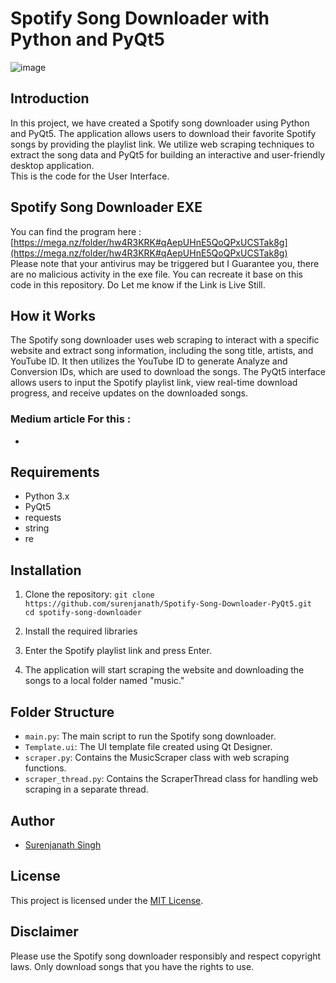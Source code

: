 # Spotify Song Downloader with Python and PyQt5

![image](https://github.com/surenjanath/Spotify-Song-Downloader-PyQt5/assets/42503383/c0d34f74-2545-4b5b-aa3f-de1bc6a33321)

## Introduction

In this project, we have created a Spotify song downloader using Python and PyQt5. The application allows users to download their favorite Spotify songs by providing the playlist link. We utilize web scraping techniques to extract the song data and PyQt5 for building an interactive and user-friendly desktop application.<br>
This is the code for the User Interface.<br>

## Spotify Song Downloader EXE
You can find the program here : [https://mega.nz/folder/hw4R3KRK#qAepUHnE5QoQPxUCSTak8g](https://mega.nz/folder/hw4R3KRK#qAepUHnE5QoQPxUCSTak8g) <br>
Please note that your antivirus may be triggered but I Guarantee you, there are no malicious activity in the exe file. You can recreate it base on this code in this repository.
Do Let me know if the Link is Live Still.

## How it Works

The Spotify song downloader uses web scraping to interact with a specific website and extract song information, including the song title, artists, and YouTube ID. It then utilizes the YouTube ID to generate Analyze and Conversion IDs, which are used to download the songs. The PyQt5 interface allows users to input the Spotify playlist link, view real-time download progress, and receive updates on the downloaded songs.

### Medium article For this : 
- 

## Requirements

- Python 3.x
- PyQt5
- requests
- string
- re

## Installation

1. Clone the repository: `git clone https://github.com/surenjanath/Spotify-Song-Downloader-PyQt5.git 
cd spotify-song-downloader`
2. Install the required libraries

2. Enter the Spotify playlist link and press Enter.

3. The application will start scraping the website and downloading the songs to a local folder named "music."

## Folder Structure

- `main.py`: The main script to run the Spotify song downloader.
- `Template.ui`: The UI template file created using Qt Designer.
- `scraper.py`: Contains the MusicScraper class with web scraping functions.
- `scraper_thread.py`: Contains the ScraperThread class for handling web scraping in a separate thread.

## Author

- [Surenjanath Singh](https://github.com/surenjanath)

## License

This project is licensed under the [MIT License](LICENSE).

## Disclaimer

Please use the Spotify song downloader responsibly and respect copyright laws. Only download songs that you have the rights to use.
